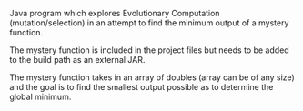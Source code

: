 Java program which explores Evolutionary Computation (mutation/selection) in an attempt to find the minimum output of a mystery function. 

The mystery function is included in the project files but needs to be added to the build path as an external JAR.

The mystery function takes in an array of doubles (array can be of any size) and the goal is to find the smallest output possible as to
determine the global minimum.
